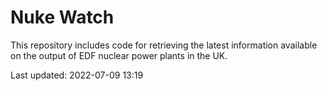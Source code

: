 # Nuke Watch

This repository includes code for retrieving the latest information available on the output of EDF nuclear power plants in the UK.

Last updated: 2022-07-09 13:19
